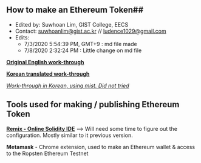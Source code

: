 ## How to make an Ethereum Token##

 - Edited by: Suwhoan Lim, GIST College, EECS
 - Contact: suwhoanlim@gist.ac.kr // ludence1029@gmail.com
 - Edits:
	 - 7/3/2020 5:54:39 PM, GMT+9 : md file made
	 - 7/8/2020 2:32:24 PM : Little change on md file

**[Original English work-through](https://hashnode.com/post/how-to-build-your-own-ethereum-based-erc20-token-and-launch-an-ico-in-next-20-minutes-cjbcpwzec01c93awtbij90uzn)**


**[Korean translated work-through](https://ihpark92.tistory.com/35)**



*[Work-through in Korean, using mist. Did not tried](https://medium.com/@kimjunyong/9-%EC%8B%A4%EC%8A%B5-%EB%8F%99%EB%84%A4-%EC%95%84%EC%A0%80%EC%94%A8%EB%8F%84-%ED%95%A0-%EC%88%98-%EC%9E%88%EB%8A%94-%EC%95%84%EB%AC%B4%EA%B8%B0%EB%8A%A5%EC%97%86%EB%8A%94-%ED%86%A0%ED%81%B0-%EB%A7%8C%EB%93%A4%EA%B8%B0-461463eba08b)*


Tools used for making / publishing Ethereum Token
--


**[Remix - Online Solidity IDE](http://remix.ethereum.org/)** --> Will need some time to figure out the configuration. Mostly similar to it previous version.

**Metamask** - Chrome extension, used to make an Ethereum wallet & access to the Ropsten Ethereum Testnet